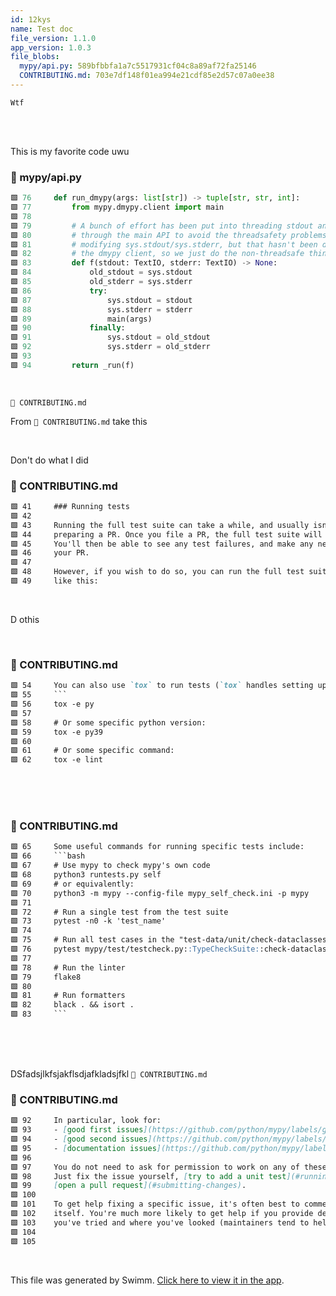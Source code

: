 ```yaml
---
id: 12kys
name: Test doc
file_version: 1.1.0
app_version: 1.0.3
file_blobs:
  mypy/api.py: 589bfbbfa1a7c5517931cf04c8a89af72fa25146
  CONTRIBUTING.md: 703e7df148f01ea994e21cdf85e2d57c07a0ee38
---
```


```
Wtf
```

<br/>

<br/>

This is my favorite code uwu
<!-- NOTE-swimm-snippet: the lines below link your snippet to Swimm -->
### 📄 mypy/api.py
```python
🟩 76     def run_dmypy(args: list[str]) -> tuple[str, str, int]:
🟩 77         from mypy.dmypy.client import main
🟩 78     
🟩 79         # A bunch of effort has been put into threading stdout and stderr
🟩 80         # through the main API to avoid the threadsafety problems of
🟩 81         # modifying sys.stdout/sys.stderr, but that hasn't been done for
🟩 82         # the dmypy client, so we just do the non-threadsafe thing.
🟩 83         def f(stdout: TextIO, stderr: TextIO) -> None:
🟩 84             old_stdout = sys.stdout
🟩 85             old_stderr = sys.stderr
🟩 86             try:
🟩 87                 sys.stdout = stdout
🟩 88                 sys.stderr = stderr
🟩 89                 main(args)
🟩 90             finally:
🟩 91                 sys.stdout = old_stdout
🟩 92                 sys.stderr = old_stderr
🟩 93     
🟩 94         return _run(f)
```

<br/>

`📄 CONTRIBUTING.md`

From `📄 CONTRIBUTING.md` take this

<br/>

Don't do what I did
<!-- NOTE-swimm-snippet: the lines below link your snippet to Swimm -->
### 📄 CONTRIBUTING.md
```markdown
🟩 41     ### Running tests
🟩 42     
🟩 43     Running the full test suite can take a while, and usually isn't necessary when
🟩 44     preparing a PR. Once you file a PR, the full test suite will run on GitHub.
🟩 45     You'll then be able to see any test failures, and make any necessary changes to
🟩 46     your PR.
🟩 47     
🟩 48     However, if you wish to do so, you can run the full test suite
🟩 49     like this:
```

<br/>

D othis

<br/>


<!-- NOTE-swimm-snippet: the lines below link your snippet to Swimm -->
### 📄 CONTRIBUTING.md
```markdown
🟩 54     You can also use `tox` to run tests (`tox` handles setting up the test environment for you):
🟩 55     ```
🟩 56     tox -e py
🟩 57     
🟩 58     # Or some specific python version:
🟩 59     tox -e py39
🟩 60     
🟩 61     # Or some specific command:
🟩 62     tox -e lint
```

<br/>

<br/>

<br/>


<!-- NOTE-swimm-snippet: the lines below link your snippet to Swimm -->
### 📄 CONTRIBUTING.md
```markdown
🟩 65     Some useful commands for running specific tests include:
🟩 66     ```bash
🟩 67     # Use mypy to check mypy's own code
🟩 68     python3 runtests.py self
🟩 69     # or equivalently:
🟩 70     python3 -m mypy --config-file mypy_self_check.ini -p mypy
🟩 71     
🟩 72     # Run a single test from the test suite
🟩 73     pytest -n0 -k 'test_name'
🟩 74     
🟩 75     # Run all test cases in the "test-data/unit/check-dataclasses.test" file
🟩 76     pytest mypy/test/testcheck.py::TypeCheckSuite::check-dataclasses.test
🟩 77     
🟩 78     # Run the linter
🟩 79     flake8
🟩 80     
🟩 81     # Run formatters
🟩 82     black . && isort .
🟩 83     ```
```

<br/>

<br/>

<br/>

DSfadsjlkfsjakflsdjafkladsjfkl `📄 CONTRIBUTING.md`
<!-- NOTE-swimm-snippet: the lines below link your snippet to Swimm -->
### 📄 CONTRIBUTING.md
```markdown
🟩 92     In particular, look for:
🟩 93     - [good first issues](https://github.com/python/mypy/labels/good-first-issue)
🟩 94     - [good second issues](https://github.com/python/mypy/labels/good-second-issue)
🟩 95     - [documentation issues](https://github.com/python/mypy/labels/documentation)
🟩 96     
🟩 97     You do not need to ask for permission to work on any of these issues.
🟩 98     Just fix the issue yourself, [try to add a unit test](#running-tests) and
🟩 99     [open a pull request](#submitting-changes).
🟩 100    
🟩 101    To get help fixing a specific issue, it's often best to comment on the issue
🟩 102    itself. You're much more likely to get help if you provide details about what
🟩 103    you've tried and where you've looked (maintainers tend to help those who help
🟩 104    
🟩 105    
```

<br/>

This file was generated by Swimm. [Click here to view it in the app](https://app.swimm.io/repos/Z2l0aHViJTNBJTNBbXlweSUzQSUzQVBhdWxvcmlvbg==/docs/12kys).
